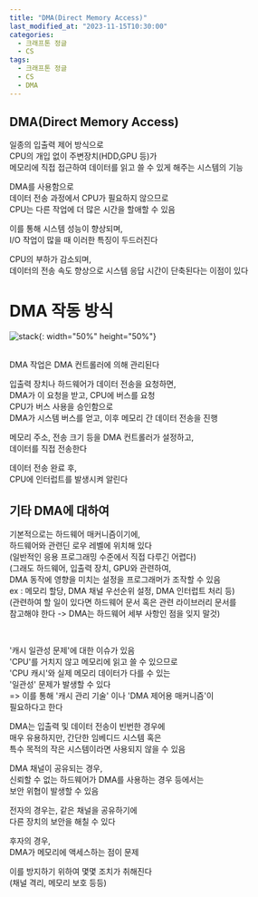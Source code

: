 ```yaml
---
title: "DMA(Direct Memory Access)"
last_modified_at: "2023-11-15T10:30:00"
categories:
  - 크래프톤 정글
  - CS
tags:
  - 크래프톤 정글
  - CS
  - DMA
---
```


## DMA(Direct Memory Access)
 일종의 입출력 제어 방식으로<br>
 CPU의 개입 없이 주변장치(HDD,GPU 등)가<br>
 메모리에 직접 접근하여 데이터를 읽고 쓸 수 있게 해주는 시스템의 기능<br>

 DMA를 사용함으로<br>
 데이터 전송 과정에서 CPU가 필요하지 않으므로<br>
 CPU는 다른 작업에 더 많은 시간을 할애할 수 있음<br>

 이를 통해 시스템 성능이 향상되며,<br>
 I/O 작업이 많을 때 이러한 특징이 두드러진다<br>

 CPU의 부하가 감소되며,<br>
 데이터의 전송 속도 향상으로 시스템 응답 시간이 단축된다는 이점이 있다<br>

# DMA 작동 방식
   ![stack](https://user-images.githubusercontent.com/43630972/282978826-b8f91031-5073-4090-b9c6-7ff7bc62caf0.jpg){: width="50%" height="50%"}<br><br>

   DMA 작업은 DMA 컨트롤러에 의해 관리된다<br>

   입출력 장치나 하드웨어가 데이터 전송을 요청하면,<br>
   DMA가 이 요청을 받고, CPU에 버스를 요청<br>
   CPU가 버스 사용을 승인함으로<br>
   DMA가 시스템 버스를 얻고, 이후 메모리 간 데이터 전송을 진행<br>
   
   메모리 주소, 전송 크기 등을 DMA 컨트롤러가 설정하고,<br>
   데이터를 직접 전송한다<br>

   데이터 전송 완료 후,<br>
   CPU에 인터럽트를 발생시켜 알린다<br>

## 기타 DMA에 대하여
  기본적으로는 하드웨어 매커니즘이기에,<br>
  하드웨어와 관련딘 로우 레벨에 위치해 있다<br>
  (일반적인 응용 프로그래밍 수준에서 직접 다루긴 어렵다)<br>
  (그래도 하드웨어, 입출력 장치, GPU와 관련하여,<br>
  DMA 동작에 영향을 미치는 설정을 프로그래머가 조작할 수 있음<br>
  ex : 메모리 할당, DMA 채널 우선순위 설정, DMA 인터럽트 처리 등)<br>
  (관련하여 할 일이 있다면 하드웨어 문서 혹은 관련 라이브러리 문서를<br>
  참고해야 한다 -> DMA는 하드웨어 세부 사항인 점을 잊지 말것)

  <br>

  '캐시 일관성 문제'에 대한 이슈가 있음<br>
  'CPU'를 거치지 않고 메모리에 읽고 쓸 수 있으므로<br>
  'CPU 캐시'와 실제 메모리 데이터가 다를 수 있는<br>
  '일관성' 문제가 발생할 수 있다<br>
  => 이를 통해 '캐시 관리 기술' 이나 'DMA 제어용 매커니즘'이<br>
     필요하다고 한다<br>

  DMA는 입출력 및 데이터 전송이 빈번한 경우에<br>
  매우 유용하지만, 간단한 임베디드 시스템 혹은<br>
  특수 목적의 작은 시스템이라면 사용되지 않을 수 있음<br>

  DMA 채널이 공유되는 경우,<br>
  신뢰할 수 없는 하드웨어가 DMA를 사용하는 경우 등에서는<br>
  보안 위협이 발생할 수 있음<br>

  전자의 경우는, 같은 채널을 공유하기에<br>
  다른 장치의 보안을 해칠 수 있다<br>

  후자의 경우,<br>
  DMA가 메모리에 액세스하는 점이 문제<br>
  
  이를 방지하기 위하여 몇몇 조치가 취해진다<br>
  (채널 격리, 메모리 보호 등등)